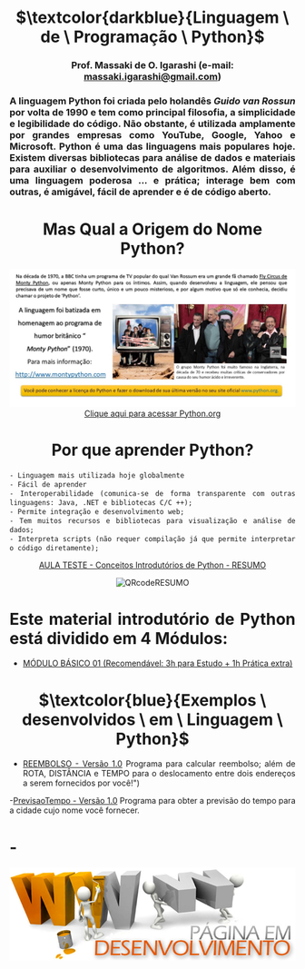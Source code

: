 <div align="center">
	
# $\textcolor{darkblue}{Linguagem \ de \ Programação \ Python}$
### Prof. Massaki de O. Igarashi (e-mail: massaki.igarashi@gmail.com)

</div>  

<div align="justify">
	
### A linguagem Python foi criada pelo holandês *Guido van Rossun* por volta de 1990 e tem como principal filosofia, a simplicidade e legibilidade do código. Não obstante, é utilizada amplamente por grandes empresas como YouTube, Google, Yahoo e Microsoft. Python é uma das linguagens mais populares hoje. Existem diversas bibliotecas para análise de dados e materiais para auxiliar o desenvolvimento de algoritmos. Além disso, é uma linguagem poderosa ... e prática; interage bem com outras, é amigável, fácil de aprender e é de código aberto.

</div>   

<div align="center">
	
# **Mas Qual a Origem do Nome Python?**
![Origem_Nome_Python](https://github.com/igarashimassaki/LinguagemPython/blob/main/Origem_nome_Python.JPG)
[Clique aqui para acessar Python.org](https://www.python.org)

# **Por que aprender Python?**
</div>  

<div align="justify">
	
	- Linguagem mais utilizada hoje globalmente
	- Fácil de aprender
	- Interoperabilidade (comunica-se de forma transparente com outras linguagens: Java, .NET e bibliotecas C/C ++);
	- Permite integração e desenvolvimento web;
	- Tem muitos recursos e bibliotecas para visualização e análise de dados;
	- Interpreta scripts (não requer compilação já que permite interpretar o código diretamente);

</div>   

<div align="center">
	
[AULA TESTE - Conceitos Introdutórios de Python - RESUMO](https://github.com/igarashimassaki/LinguagemPython/blob/main/Python01%20-%20Conceitos%20Introdut%C3%B3rios%20de%20Python%20-%20RESUMO.pdf)
  
![QRcodeRESUMO](https://github.com/igarashimassaki/LinguagemPython/blob/main/Python01%20-%20Conceitos%20Introdut%C3%B3rios%20de%20Python%20-%20RESUMO%20-%20QRcode.png)

</div>   

<div align="justify">
	
# **Este material introdutório de Python está dividido em 4 Módulos:**
- [MÓDULO BÁSICO 01 (Recomendável: 3h para Estudo + 1h Prática extra)](https://github.com/igarashimassaki/LinguagemPython/blob/main/LP01_INTRODU%C3%87%C3%83O_%C3%80_LINGUAGEM_DE_PROGRAMA%C3%87%C3%83O_PYTHON_Parte_1.ipynb)
  
</div>

<div align="center">
	
# $\textcolor{blue}{Exemplos \ desenvolvidos \ em \ Linguagem \ Python}$

</div>   

<div align="justify">
	
- [REEMBOLSO - Versão 1.0](https://colab.research.google.com/drive/1RHbqdcY0vrBjzIIXnjzjlXxkaQ5mlmzg?usp=sharing)
Programa para calcular reembolso; além de ROTA, DISTÂNCIA e TEMPO para o deslocamento entre dois endereços a serem fornecidos por você!")

-[PrevisaoTempo - Versão 1.0](https://colab.research.google.com/drive/1XWNJcu4lpDphcSkOBJyAXiG--QC53qGO?usp=sharing)
Programa para obter a previsão do tempo para a cidade cujo nome você fornecer.

</div>

# -

<div align="center">

![Em_Desenvolvimento](https://github.com/igarashimassaki/LinguagemPython/blob/main/desenvolvimento.jpg)

</div>
